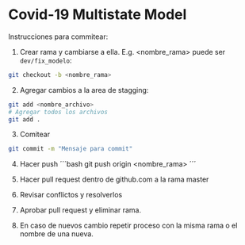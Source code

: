 # Covid-19 Multistate Model

Instrucciones para commitear:

1. Crear rama y cambiarse a ella. E.g. <nombre_rama> puede ser `dev/fix_modelo`:

```bash
git checkout -b <nombre_rama>
```

2. Agregar cambios a la area de stagging:

```bash
git add <nombre_archivo>
# Agregar todos los archivos
git add .
```

3. Comitear
```bash
git commit -m "Mensaje para commit"
```

4. Hacer push
´´´bash
git push origin <nombre_rama>
´´´

5. Hacer pull request dentro de github.com a la rama master

6. Revisar conflictos y resolverlos

7. Aprobar pull request y eliminar rama.

8. En caso de nuevos cambio repetir proceso con la misma rama o el nombre de una nueva.
